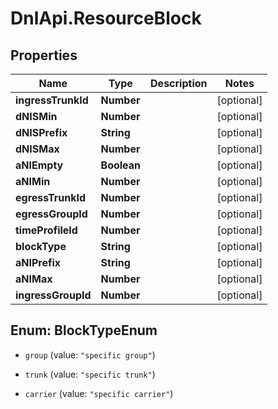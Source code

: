 # DnlApi.ResourceBlock

## Properties
Name | Type | Description | Notes
------------ | ------------- | ------------- | -------------
**ingressTrunkId** | **Number** |  | [optional] 
**dNISMin** | **Number** |  | [optional] 
**dNISPrefix** | **String** |  | [optional] 
**dNISMax** | **Number** |  | [optional] 
**aNIEmpty** | **Boolean** |  | [optional] 
**aNIMin** | **Number** |  | [optional] 
**egressTrunkId** | **Number** |  | [optional] 
**egressGroupId** | **Number** |  | [optional] 
**timeProfileId** | **Number** |  | [optional] 
**blockType** | **String** |  | [optional] 
**aNIPrefix** | **String** |  | [optional] 
**aNIMax** | **Number** |  | [optional] 
**ingressGroupId** | **Number** |  | [optional] 


<a name="BlockTypeEnum"></a>
## Enum: BlockTypeEnum


* `group` (value: `"specific group"`)

* `trunk` (value: `"specific trunk"`)

* `carrier` (value: `"specific carrier"`)





